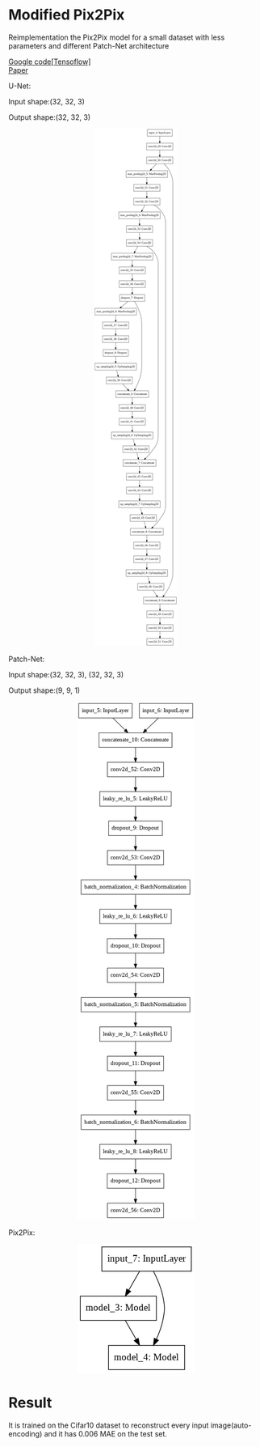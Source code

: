 # Modified Pix2Pix

Reimplementation the Pix2Pix model for a small dataset with less parameters and different Patch-Net architecture

[Google code[Tensoflow]](https://github.com/tensorflow/docs/blob/r2.0rc/site/en/r2/tutorials/generative/pix2pix.ipynb) </br>
[Paper](https://arxiv.org/abs/1611.07004) </br>


U-Net:


Input shape:(32, 32, 3)    
              
Output shape:(32, 32, 3)

<p align="center">
  <img src="unet.png">
</p>


Patch-Net:


Input shape:(32, 32, 3), (32, 32, 3)    
              
Output shape:(9, 9, 1)

<p align="center">
  <img src="patchnet.png">
</p>


Pix2Pix:
<p align="center">
  <img src="pix2pix.png">
</p>

# Result

It is trained on the Cifar10 dataset to reconstruct every input image(auto-encoding) and it has 0.006 MAE on the test set.
